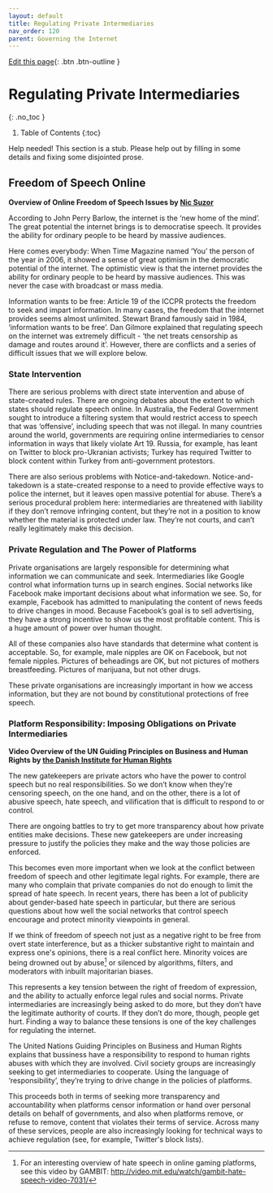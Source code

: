 ```yaml
---
layout: default
title: Regulating Private Intermediaries
nav_order: 120
parent: Governing the Internet
---
```

[Edit this page](https://github.com/nicsuzor/wikijuris/blob/master/cyberlaw/private_power.markdown){: .btn .btn-outline }

# Regulating Private Intermediaries
{: .no_toc }

1. Table of Contents
{:toc}
 

Help needed!
This section is a stub. Please help out by filling in some details and fixing some disjointed prose.


## Freedom of Speech Online


**Overview of Online Freedom of Speech Issues by [Nic Suzor](https://www.youtube.com/watch?v=-HTCDLty87s)**

According to John Perry Barlow, the internet is the ‘new home of the mind’. The great potential the internet brings is to democratise speech. It provides the ability for ordinary people to be heard by massive audiences.

Here comes everybody: When Time Magazine named ‘You’ the person of the year in 2006, it showed a sense of great optimism in the democratic potential of the internet. The optimistic view is that the internet provides the ability for ordinary people to be heard by massive audiences. This was never the case with broadcast or mass media.

Information wants to be free: Article 19 of the ICCPR protects the freedom to seek and impart information. In many cases, the freedom that the internet provides seems almost unlimited. Stewart Brand famously said in 1984, ‘information wants to be free’. Dan Gilmore explained that regulating speech on the internet was extremely difficult - ‘the net treats censorship as damage and routes around it’. However, there are conflicts and a series of difficult issues that we will explore below.

### State Intervention

There are serious problems with direct state intervention and abuse of state-created rules. There are ongoing debates about the extent to which states should regulate speech online. In Australia, the Federal Government sought to introduce a filtering system that would restrict access to speech that was ‘offensive’, including speech that was not illegal. In many countries around the world, governments are requiring online intermediaries to censor information in ways that likely violate Art 19. Russia, for example, has leant on Twitter to block pro-Ukranian activists; Turkey has required Twitter to block content within Turkey from anti-government protestors.

There are also serious problems with Notice-and-takedown. Notice-and-takedown is a state-created response to a need to provide effective ways to police the internet, but it leaves open massive potential for abuse. There’s a serious procedural problem here: intermediaries are threatened with liability if they don’t remove infringing content, but they’re not in a position to know whether the material is protected under law. They’re not courts, and can’t really legitimately make this decision.

### Private Regulation and The Power of Platforms

Private organisations are largely responsible for determining what information we can communicate and seek. Intermediaries like Google control what information turns up in search engines. Social networks like Facebook make important decisions about what information we see. So, for example, Facebook has admitted to manipulating the content of news feeds to drive changes in mood. Because Facebook’s goal is to sell advertising, they have a strong incentive to show us the most profitable content. This is a huge amount of power over human thought.

All of these companies also have standards that determine what content is acceptable. So, for example, male nipples are OK on Facebook, but not female nipples. Pictures of beheadings are OK, but not pictures of mothers breastfeeding. Pictures of marijuana, but not other drugs.

These private organisations are increasingly important in how we access information, but they are not bound by constitutional protections of free speech.

### Platform Responsibility: Imposing Obligations on Private Intermediaries

**Video Overview of the UN Guiding Principles on Business and Human Rights by [the Danish Institute for Human Rights](https://www.youtube.com/watch?v=BCoL6JVZHrA)**

The new gatekeepers are private actors who have the power to control speech but no real responsibilities. So we don’t know when they’re censoring speech, on the one hand, and on the other, there is a lot of abusive speech, hate speech, and vilification that is difficult to respond to or control.

There are ongoing battles to try to get more transparency about how private entities make decisions. These new gatekeepers are under increasing pressure to justify the policies they make and the way those policies are enforced.

This becomes even more important when we look at the conflict between freedom of speech and other legitimate legal rights. For example, there are many who complain that private companies do not do enough to limit the spread of hate speech. In recent years, there has been a lot of publicity about gender-based hate speech in particular, but there are serious questions about how well the social networks that control speech encourage and protect minority viewpoints in general.

If we think of freedom of speech not just as a negative right to be free from overt state interference, but as a thicker substantive right to maintain and express one's opinions, there is a real conflict here. Minority voices are being drowned out by abuse[^AUTOREPLACEDForaninterestingoverviewofhatespeechinonlinegamingplatformsseethisvideobyGAMBIThttpvideomiteduwatchgambithatespeechvideo7031AUTOREPLACED] or silenced by algorithms, filters, and moderators with inbuilt majoritarian biases.

[^AUTOREPLACEDForaninterestingoverviewofhatespeechinonlinegamingplatformsseethisvideobyGAMBIThttpvideomiteduwatchgambithatespeechvideo7031AUTOREPLACED]: For an interesting overview of hate speech in online gaming platforms, see this video by GAMBIT: http://video.mit.edu/watch/gambit-hate-speech-video-7031/



This represents a key tension between the right of freedom of expression, and the ability to actually enforce legal rules and social norms. Private intermediaries are increasingly being asked to do more, but they don’t have the legitimate authority of courts. If they don’t do more, though, people get hurt. Finding a way to balance these tensions is one of the key challenges for regulating the internet.

The United Nations Guiding Principles on Business and Human Rights explains that bussiness have a responsibility to respond to human rights abuses with which they are involved. Civil society groups are increasingly seeking to get intermediaries to cooperate. Using the language of ‘responsibility’, they’re trying to drive change in the policies of platforms.

This proceeds both in terms of seeking more transparency and accountability when platforms censor information or hand over personal details on behalf of governments, and also when platforms remove, or refuse to remove, content that violates their terms of service. Across many of these services, people are also increasingly looking for technical ways to achieve regulation (see, for example, Twitter's block lists).
